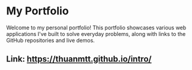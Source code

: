# My Portfolio

Welcome to my personal portfolio! This portfolio showcases various web applications I've built to solve everyday
problems, along with links to the GitHub repositories and live demos.

## Link: https://thuanmtt.github.io/intro/